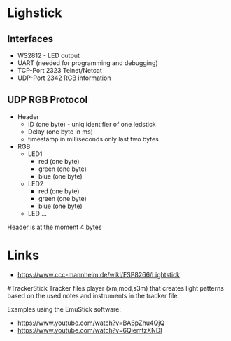 # Lighstick
## Interfaces
* WS2812 - LED output
* UART (needed for programming and debugging)
* TCP-Port 2323 Telnet/Netcat
* UDP-Port 2342 RGB information

## UDP RGB Protocol
* Header
  * ID (one byte) - uniq identifier of one ledstick
  * Delay (one byte in ms)
  * timestamp in milliseconds only last two bytes
* RGB
  * LED1
    * red (one byte)
    * green (one byte)
    * blue (one byte)
  * LED2
    * red (one byte)
    * green (one byte)
    * blue (one byte)
  * LED ...

Header is at the moment 4 bytes

# Links
* https://www.ccc-mannheim.de/wiki/ESP8266/Lightstick


#TrackerStick
Tracker files player (xm,mod,s3m) that creates light patterns based on the used notes and instruments in the tracker file.


Examples using the EmuStick software:

 * https://www.youtube.com/watch?v=BA6pZhu4QjQ
 * https://www.youtube.com/watch?v=6QiemtzXNDI
